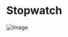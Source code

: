 # Stopwatch

![Image](https://github.com/user-attachments/assets/09f66a82-7f1f-4ded-9d98-e4c97aa67b64)
